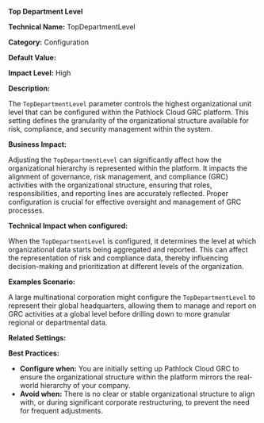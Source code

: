 **Top Department Level**

**Technical Name:** TopDepartmentLevel

**Category:** Configuration

**Default Value:** 

**Impact Level:** High

**Description:**

The `TopDepartmentLevel` parameter controls the highest organizational unit level that can be configured within the Pathlock Cloud GRC platform. This setting defines the granularity of the organizational structure available for risk, compliance, and security management within the system.

**Business Impact:**

Adjusting the `TopDepartmentLevel` can significantly affect how the organizational hierarchy is represented within the platform. It impacts the alignment of governance, risk management, and compliance (GRC) activities with the organizational structure, ensuring that roles, responsibilities, and reporting lines are accurately reflected. Proper configuration is crucial for effective oversight and management of GRC processes. 

**Technical Impact when configured:**

When the `TopDepartmentLevel` is configured, it determines the level at which organizational data starts being aggregated and reported. This can affect the representation of risk and compliance data, thereby influencing decision-making and prioritization at different levels of the organization.

**Examples Scenario:**

A large multinational corporation might configure the `TopDepartmentLevel` to represent their global headquarters, allowing them to manage and report on GRC activities at a global level before drilling down to more granular regional or departmental data.

**Related Settings:** 

**Best Practices:** 

- **Configure when:** You are initially setting up Pathlock Cloud GRC to ensure the organizational structure within the platform mirrors the real-world hierarchy of your company.
- **Avoid when:** There is no clear or stable organizational structure to align with, or during significant corporate restructuring, to prevent the need for frequent adjustments.
